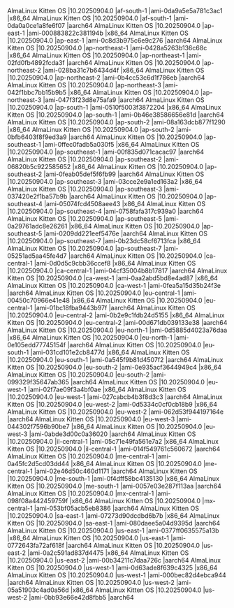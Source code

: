 AlmaLinux Kitten OS |10.20250904.0 |af-south-1 |ami-0da9a5e5a781c3ac1 |x86_64
AlmaLinux Kitten OS |10.20250904.0 |af-south-1 |ami-0da0a0ce1a8fe6f07 |aarch64
AlmaLinux Kitten OS |10.20250904.0 |ap-east-1 |ami-000883822c381194b |x86_64
AlmaLinux Kitten OS |10.20250904.0 |ap-east-1 |ami-0c8d3b975c6e9c276 |aarch64
AlmaLinux Kitten OS |10.20250904.0 |ap-northeast-1 |ami-0428a5263b136c68c |x86_64
AlmaLinux Kitten OS |10.20250904.0 |ap-northeast-1 |ami-02fd0fb4892fcda3f |aarch64
AlmaLinux Kitten OS |10.20250904.0 |ap-northeast-2 |ami-028ba31c7b6434d4f |x86_64
AlmaLinux Kitten OS |10.20250904.0 |ap-northeast-2 |ami-0b4cc53c6d1f786eb |aarch64
AlmaLinux Kitten OS |10.20250904.0 |ap-northeast-3 |ami-042f1bbc7bb15b9b5 |x86_64
AlmaLinux Kitten OS |10.20250904.0 |ap-northeast-3 |ami-047f3f23d8e75afa9 |aarch64
AlmaLinux Kitten OS |10.20250904.0 |ap-south-1 |ami-0510f5003f3872204 |x86_64
AlmaLinux Kitten OS |10.20250904.0 |ap-south-1 |ami-0b46e38586656e81d |aarch64
AlmaLinux Kitten OS |10.20250904.0 |ap-south-2 |ami-08a163dcb877f1290 |x86_64
AlmaLinux Kitten OS |10.20250904.0 |ap-south-2 |ami-0bfb6403f8f9ed3a9 |aarch64
AlmaLinux Kitten OS |10.20250904.0 |ap-southeast-1 |ami-0ffec0fadb5a030f5 |x86_64
AlmaLinux Kitten OS |10.20250904.0 |ap-southeast-1 |ami-00f835d071cacac97 |aarch64
AlmaLinux Kitten OS |10.20250904.0 |ap-southeast-2 |ami-06820b5c922585652 |x86_64
AlmaLinux Kitten OS |10.20250904.0 |ap-southeast-2 |ami-0feab05def5f6fb99 |aarch64
AlmaLinux Kitten OS |10.20250904.0 |ap-southeast-3 |ami-03cce2e9a1ed163a2 |x86_64
AlmaLinux Kitten OS |10.20250904.0 |ap-southeast-3 |ami-037420e2f1ba57b9b |aarch64
AlmaLinux Kitten OS |10.20250904.0 |ap-southeast-4 |ami-05074fcd4508aee43 |x86_64
AlmaLinux Kitten OS |10.20250904.0 |ap-southeast-4 |ami-0758fafa317c939a0 |aarch64
AlmaLinux Kitten OS |10.20250904.0 |ap-southeast-5 |ami-0a29761adc8e26261 |x86_64
AlmaLinux Kitten OS |10.20250904.0 |ap-southeast-5 |ami-0209dd221eef5476e |aarch64
AlmaLinux Kitten OS |10.20250904.0 |ap-southeast-7 |ami-0b23dc58cf6713fca |x86_64
AlmaLinux Kitten OS |10.20250904.0 |ap-southeast-7 |ami-05251ad5aa45fe4d7 |aarch64
AlmaLinux Kitten OS |10.20250904.0 |ca-central-1 |ami-0d0d5c9cbb36ccef8 |x86_64
AlmaLinux Kitten OS |10.20250904.0 |ca-central-1 |ami-04cf35004b8b17817 |aarch64
AlmaLinux Kitten OS |10.20250904.0 |ca-west-1 |ami-0aa2abd5bd8e4ad87 |x86_64
AlmaLinux Kitten OS |10.20250904.0 |ca-west-1 |ami-0fea5a15d35b24f3e |aarch64
AlmaLinux Kitten OS |10.20250904.0 |eu-central-1 |ami-00450c70966e41e48 |x86_64
AlmaLinux Kitten OS |10.20250904.0 |eu-central-1 |ami-01bc18fba9443b97f |aarch64
AlmaLinux Kitten OS |10.20250904.0 |eu-central-2 |ami-0b2e9c1fdb24d5155 |x86_64
AlmaLinux Kitten OS |10.20250904.0 |eu-central-2 |ami-00d671db039133e38 |aarch64
AlmaLinux Kitten OS |10.20250904.0 |eu-north-1 |ami-0d5885d4023a76daa |x86_64
AlmaLinux Kitten OS |10.20250904.0 |eu-north-1 |ami-0e105edd77745154f |aarch64
AlmaLinux Kitten OS |10.20250904.0 |eu-south-1 |ami-031cd101e2cb8477d |x86_64
AlmaLinux Kitten OS |10.20250904.0 |eu-south-1 |ami-0a545f9b81d4507f2 |aarch64
AlmaLinux Kitten OS |10.20250904.0 |eu-south-2 |ami-0e935acf3644949c4 |x86_64
AlmaLinux Kitten OS |10.20250904.0 |eu-south-2 |ami-099329f35647ab365 |aarch64
AlmaLinux Kitten OS |10.20250904.0 |eu-west-1 |ami-02f7ae09f3a4bf0ae |x86_64
AlmaLinux Kitten OS |10.20250904.0 |eu-west-1 |ami-027cabcb4b3f8d3c3 |aarch64
AlmaLinux Kitten OS |10.20250904.0 |eu-west-2 |ami-0d5334c0cf0cb18b9 |x86_64
AlmaLinux Kitten OS |10.20250904.0 |eu-west-2 |ami-062d53f944197164e |aarch64
AlmaLinux Kitten OS |10.20250904.0 |eu-west-3 |ami-044302f7596b90be7 |x86_64
AlmaLinux Kitten OS |10.20250904.0 |eu-west-3 |ami-0abde3d00c0a36020 |aarch64
AlmaLinux Kitten OS |10.20250904.0 |il-central-1 |ami-05c71e49fa561e7a2 |x86_64
AlmaLinux Kitten OS |10.20250904.0 |il-central-1 |ami-014f549761c560672 |aarch64
AlmaLinux Kitten OS |10.20250904.0 |me-central-1 |ami-0a45fc2d5cd03dd44 |x86_64
AlmaLinux Kitten OS |10.20250904.0 |me-central-1 |ami-02e46d50c460d1171 |aarch64
AlmaLinux Kitten OS |10.20250904.0 |me-south-1 |ami-0f4dff58bc4135130 |x86_64
AlmaLinux Kitten OS |10.20250904.0 |me-south-1 |ami-0057e03e287f113aa |aarch64
AlmaLinux Kitten OS |10.20250904.0 |mx-central-1 |ami-098f08a442459759f |x86_64
AlmaLinux Kitten OS |10.20250904.0 |mx-central-1 |ami-053bf05acb5eb8386 |aarch64
AlmaLinux Kitten OS |10.20250904.0 |sa-east-1 |ami-07273d90dcdbd6b7b |x86_64
AlmaLinux Kitten OS |10.20250904.0 |sa-east-1 |ami-080daee5a04d9395d |aarch64
AlmaLinux Kitten OS |10.20250904.0 |us-east-1 |ami-0377ff0635575a13b |x86_64
AlmaLinux Kitten OS |10.20250904.0 |us-east-1 |ami-0772643fa72af618f |aarch64
AlmaLinux Kitten OS |10.20250904.0 |us-east-2 |ami-0a2c591ad837d4475 |x86_64
AlmaLinux Kitten OS |10.20250904.0 |us-east-2 |ami-00b34211c7daa726c |aarch64
AlmaLinux Kitten OS |10.20250904.0 |us-west-1 |ami-0d63ade8f639c4325 |x86_64
AlmaLinux Kitten OS |10.20250904.0 |us-west-1 |ami-000bec82d4ebca944 |aarch64
AlmaLinux Kitten OS |10.20250904.0 |us-west-2 |ami-05a51903c4ad0a56d |x86_64
AlmaLinux Kitten OS |10.20250904.0 |us-west-2 |ami-0bb93e66e42d8fbb5 |aarch64
